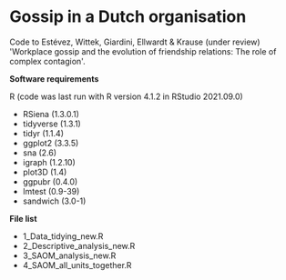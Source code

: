 # Gossip in a Dutch organisation

Code to Estévez, Wittek, Giardini, Ellwardt & Krause (under review) 'Workplace gossip and the evolution of friendship relations: The role of complex contagion'.

**Software requirements**

R (code was last run with R version 4.1.2 in RStudio 2021.09.0)
- RSiena (1.3.0.1)
- tidyverse (1.3.1)
- tidyr (1.1.4)
- ggplot2 (3.3.5)
- sna (2.6)
- igraph (1.2.10)
- plot3D (1.4)
- ggpubr (0.4.0)
- lmtest (0.9-39)
- sandwich (3.0-1)

**File list**

- 1_Data_tidying_new.R
- 2_Descriptive_analysis_new.R
- 3_SAOM_analysis_new.R
- 4_SAOM_all_units_together.R
